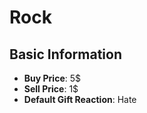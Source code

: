 # Rock

## Basic Information

- **Buy Price**: 5$
- **Sell Price**: 1$
- **Default Gift Reaction**: Hate